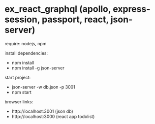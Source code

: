 # ex_react_graphql (apollo, express-session, passport, react, json-server)
require: nodejs, npm

install dependencies:
- npm install
- npm install -g json-server

start project: 
- json-server -w db.json -p 3001
- npm start

browser links: 
- http://localhost:3001 (json db)
- http://localhost:3000 (react app todolist)
